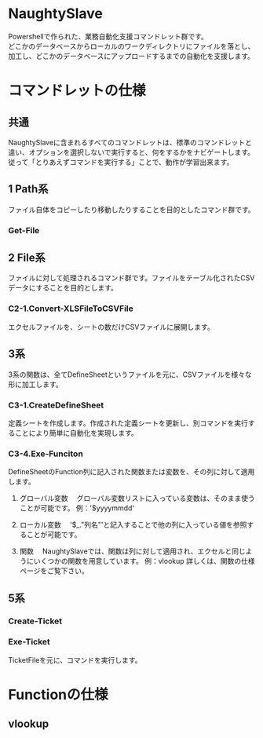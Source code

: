# NaughtySlave
Powershellで作られた、業務自動化支援コマンドレット群です。  
どこかのデータベースからローカルのワークディレクトリにファイルを落とし、加工し、どこかのデータベースにアップロードするまでの自動化を支援します。

# コマンドレットの仕様
## 共通
NaughtySlaveに含まれるすべてのコマンドレットは、標準のコマンドレットと違い、オプションを選択しないで実行すると、何をするかをナビゲートします。
従って「とりあえずコマンドを実行する」ことで、動作が学習出来ます。

## 1 Path系
ファイル自体をコピーしたり移動したりすることを目的としたコマンド群です。
### Get-File

## 2 File系 
ファイルに対して処理されるコマンド群です。ファイルをテーブル化されたCSVデータにすることを目的とします。

### C2-1.Convert-XLSFileToCSVFile
エクセルファイルを、シートの数だけCSVファイルに展開します。

## 3系
3系の関数は、全てDefineSheetというファイルを元に、CSVファイルを様々な形に加工します。

### C3-1.CreateDefineSheet
定義シートを作成します。作成された定義シートを更新し、別コマンドを実行することにより簡単に自動化を実現します。
### C3-4.Exe-Funciton
DefineSheetのFunction列に記入された関数または変数を、その列に対して適用します。

1. グローバル変数
　グローバル変数リストに入っている変数は、そのまま使うことが可能です。
 例：'$yyyymmdd'

2. ローカル変数
　'$_."列名"'と記入することで他の列に入っている値を参照することが可能です。
 
3. 関数
　NaughtySlaveでは、関数は列に対して適用され、エクセルと同じようにいくつかの関数を用意しています。
 例：vlookup
 詳しくは、関数の仕様ページをご覧下さい。
 

## 5系
### Create-Ticket

### Exe-Ticket
TicketFileを元に、コマンドを実行します。

# Functionの仕様
## vlookup

